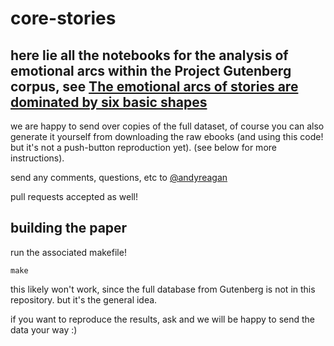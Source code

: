 # core-stories

## here lie all the notebooks for the analysis of emotional arcs within the Project Gutenberg corpus, see [The emotional arcs of stories are dominated by six basic shapes](https://arxiv.org/abs/1606.07772)


we are happy to send over copies of the full dataset, of course you can also generate it yourself from downloading the raw ebooks (and using this code! but it's not a push-button reproduction yet).
(see below for more instructions).


send any comments, questions, etc to [@andyreagan](https://twitter.com/andyreagan)


pull requests accepted as well!

## building the paper

run the associated makefile!

```
make
```

this likely won't work, since the full database from Gutenberg is not in this repository. but it's the general idea.

if you want to reproduce the results, ask and we will be happy to send the data your way :)

